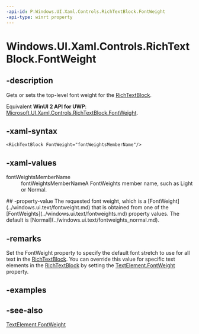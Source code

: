 ```yaml
---
-api-id: P:Windows.UI.Xaml.Controls.RichTextBlock.FontWeight
-api-type: winrt property
---
```


<!-- Property syntax
public Windows.UI.Text.FontWeight FontWeight { get;  set; }
-->

# Windows.UI.Xaml.Controls.RichTextBlock.FontWeight

## -description
Gets or sets the top-level font weight for the [RichTextBlock](richtextblock.md).

Equivalent **WinUI 2 API for UWP**: [Microsoft.UI.Xaml.Controls.RichTextBlock.FontWeight](/windows/winui/api/microsoft.ui.xaml.controls.richtextblock.fontweight).

## -xaml-syntax
```xaml
<RichTextBlock FontWeight="fontWeightsMemberName"/>
```


## -xaml-values
<dl><dt>fontWeightsMemberName</dt><dd>fontWeightsMemberNameA FontWeights member name, such as Light or Normal.</dd>
</dl>
## -property-value
The requested font weight, which is a [FontWeight](../windows.ui.text/fontweight.md) that is obtained from one of the [FontWeights](../windows.ui.text/fontweights.md) property values. The default is [Normal](../windows.ui.text/fontweights_normal.md).

## -remarks
Set the FontWeight property to specify the default font stretch to use for all text in the [RichTextBlock](richtextblock.md). You can override this value for specific text elements in the [RichTextBlock](richtextblock.md) by setting the [TextElement.FontWeight](../windows.ui.xaml.documents/textelement_fontweight.md) property.

## -examples

## -see-also
[TextElement.FontWeight](../windows.ui.xaml.documents/textelement_fontweight.md)
